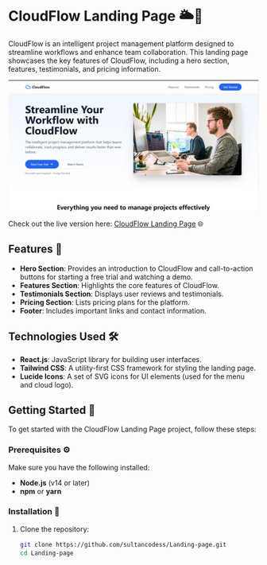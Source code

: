 # CloudFlow Landing Page 🌥️🚀

CloudFlow is an intelligent project management platform designed to streamline workflows and enhance team collaboration. This landing page showcases the key features of CloudFlow, including a hero section, features, testimonials, and pricing information.

![CloudFlow Landing Page](./s.png) <!-- Make sure the path is correct for your image -->

Check out the live version here: [CloudFlow Landing Page](https://astounding-kelpie-0a8390.netlify.app/) 🌐

## Features 🌟

- **Hero Section**: Provides an introduction to CloudFlow and call-to-action buttons for starting a free trial and watching a demo.
- **Features Section**: Highlights the core features of CloudFlow.
- **Testimonials Section**: Displays user reviews and testimonials.
- **Pricing Section**: Lists pricing plans for the platform.
- **Footer**: Includes important links and contact information.

## Technologies Used 🛠️

- **React.js**: JavaScript library for building user interfaces.
- **Tailwind CSS**: A utility-first CSS framework for styling the landing page.
- **Lucide Icons**: A set of SVG icons for UI elements (used for the menu and cloud logo).

## Getting Started 🏁

To get started with the CloudFlow Landing Page project, follow these steps:

### Prerequisites ⚙️

Make sure you have the following installed:

- **Node.js** (v14 or later)
- **npm** or **yarn**

### Installation 🔧

1. Clone the repository:

   ```bash
   git clone https://github.com/sultancodess/Landing-page.git
   cd Landing-page
